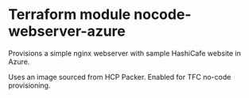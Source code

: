 # Terraform module nocode-webserver-azure

Provisions a simple nginx webserver with sample HashiCafe website in Azure.

Uses an image sourced from HCP Packer. Enabled for TFC no-code provisioning.
